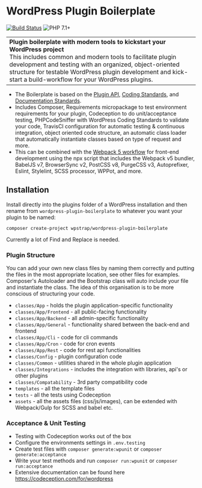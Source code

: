 # WordPress Plugin Boilerplate 

[![Build Status](https://api.travis-ci.org/wp-strap/wordpress-plugin-boilerplate.svg?branch=master&status=passed)](https://travis-ci.org/github/wp-strap/wordpress-plugin-boilerplate)
![PHP 7.1+](https://img.shields.io/badge/PHP-7.1%2B-brightgreen)
<table width='100%' align="center">
    <tr>
        <td align='left' width='100%' colspan='2'>
            <strong>Plugin boilerplate with modern tools to kickstart your WordPress project</strong><br />
            This includes common and modern tools to facilitate plugin development and testing with an organized, object-oriented structure for testable WordPress plugin development and kick-start a build-workflow for your WordPress plugins. 
        </td>
    </tr>

</table>

* The Boilerplate is  based on the [Plugin API](https://codex.wordpress.org/Plugin_API), [Coding Standards](https://codex.wordpress.org/WordPress_Coding_Standards), and [Documentation Standards](https://make.wordpress.org/core/handbook/best-practices/inline-documentation-standards/php/).
* Includes Composer, Requirements micropackage to test environment requirements for your plugin, Codeception to do unit/acceptance testing, PHPCodeSniffer with WordPress Coding Standards to validate your code, TravisCI configuration for automatic testing & continuous integration, object oriented code structure, an automatic class loader that automatically instantiate classes based on type of request and more.
* This can be combined with the [Webpack 5 workflow](https://github.com/wp-strap/wordpress-webpack-workflow) for front-end development using the npx script that includes the Webpack v5 bundler, BabelJS v7, BrowserSync v2, PostCSS v8, PurgeCSS v3, Autoprefixer, Eslint, Stylelint, SCSS processor, WPPot, and more.

## Installation
Install directly into the plugins folder of a WordPress installation and then rename from `wordpress-plugin-boilerplate` to whatever you want your plugin to be named:

    composer create-project wpstrap/wordpress-plugin-boilerplate

Currently a lot of Find and Replace is needed.

### Plugin Structure

You can add your own new class files by naming them correctly and putting the files in the most appropriate location, see other files for examples. Composer's Autoloader and the Bootstrap class will auto include your file and instantiate the class. The idea of this organisation is to be more conscious of structuring your code.

* `classes/App` - holds the plugin application-specific functionality
* `classes/App/Frontend` - all public-facing functionality
* `classes/App/Backend` - all admin-specific functionality
* `classes/App/General` - functionality shared between the back-end and frontend
* `classes/App/Cli` - code for cli commands
* `classes/App/Cron` - code for cron events
* `classes/App/Rest` - code for rest api functionalities
* `classes/Config` - plugin configuration code
* `classes/Common` - utilities shared in the whole plugin application
* `classes/Integrations` - includes the integration with libraries, api's or other plugins
* `classes/Compatability` - 3rd party compatibility code
* `templates` - all the template files
* `tests` - all the tests using Codeception
* `assets` - all the assets files (css/js/images), can be extended with Webpack/Gulp for SCSS and babel etc.

### Acceptance & Unit Testing
  - Testing with Codeception works out of the box
  - Configure the environments settings in `.env.testing`
  - Create test files with `composer generate:wpunit` or `composer generate:acceptance`
  - Write your test methods and run `composer run:wpunit` or `composer run:acceptance`
  - Extensive documentation can be found here https://codeception.com/for/wordpress  